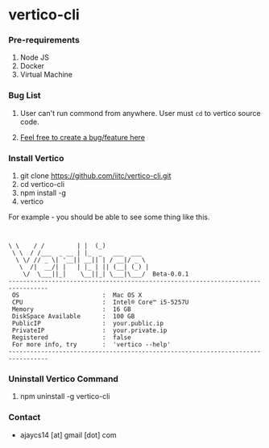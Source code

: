 # vertico-cli

### Pre-requirements

1. Node JS 
2. Docker 
3. Virtual Machine

### Bug List

1. User can't run commond from anywhere. User must `cd` to vertico source code. 

2. [Feel free to create a bug/feature here](https://github.com/iitc/vertico-cli/issues)


### Install Vertico

1. git clone https://github.com/iitc/vertico-cli.git
2. cd vertico-cli
3. npm install -g
4. vertico

For example - you should be able to see some thing like this.
```


\ \    / /         | |  (_)
 \ \  / /___  _ __ | |_  _   ___  ___
  \ \/ // _ \| '__|| __|| | / __|/ _ \
   \  /|  __/| |   | |_ | || (__| (_) |
    \/  \___||_|    \__||_| \___|\___/  Beta-0.0.1
---------------------------------------------------------------------------------
 OS                       :  Mac OS X
 CPU                      :  Intel® Core™ i5-5257U
 Memory                   :  16 GB
 DiskSpace Available      :  100 GB
 PublicIP                 :  your.public.ip
 PrivateIP                :  your.private.ip
 Registered               :  false
 For more info, try       :  'vertico --help'
---------------------------------------------------------------------------------
```



### Uninstall Vertico Command 

1. npm uninstall -g vertico-cli



### Contact
- ajaycs14 [at] gmail [dot] com